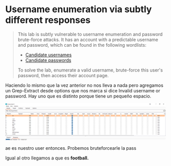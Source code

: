 # Username enumeration via subtly different responses

> This lab is subtly vulnerable to username enumeration and password brute-force attacks. It has an account with a predictable username and password, which can be found in the following wordlists:
>
> *  [Candidate usernames](https://portswigger.net/web-security/authentication/auth-lab-usernames)
> *  [Candidate passwords](https://portswigger.net/web-security/authentication/auth-lab-passwords)
>
>  To solve the lab, enumerate a valid username, brute-force this user's password, then access their account page.

Haciendo lo mismo que la vez anterior no nos lleva a nada pero agregamos un Grep-Extract desde options que nos marca si dice  Invalid username or password. Hay uno que es distinto porque tiene un pequeño espacio.

![](../../../.gitbook/assets/imagen%20%28657%29.png)

ae es nuestro user entonces. Probemos bruteforcearle la pass 

Igual al otro llegamos a que es **football.**



